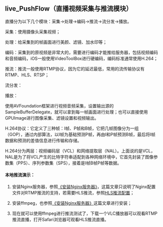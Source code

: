 ## live_PushFlow（直播视频采集与推流模块）


直播分为以下几个模块：采集->处理->编码->推流->流分发->播放。

采集：使用摄像头采集视频；

处理：给采集到的帧画面进行美颜、滤镜、加水印等；

编码：采集到的原视频是非常大的，需要进行编码才能推给服务器，包括视频编码和音频编码，iOS一般使用VideoToolBox进行硬编码，编码标准通常使用H.264；

推流：推流一般使用RTMP协议，因为它的延迟最低，常用的流传输协议有RTMP、HLS、RTSP；

流分发：

播放：


使用AVFoundation框架进行视频音频采集，设置输出源的SampleBufferDelegate，就可以拿到每一帧画面进行处理；也可以直接使用GPUImage进行图像采集、滤镜设置和视频输出。

H.264协议：它定义了三种帧：I帧、P帧和B帧，它把几帧图像分为一组（GOP），通过内部算法，以I帧为基础预测P帧，再由I和P帧预测B帧，最后将I帧数据和预测的差值信息进行传输和存储。

H.264分为两层：视频编码层（VCL）和网络提取层（NAL）。上面说的是VCL，NAL是为了将VCL产生的比特字符串适配到各种网络环境中，它首先封装了图像参数集（PPS）、序列参数集（SPS），接着是I帧B帧P帧等数据。


#### 本地推流演示：
1. 安装Nginx服务器，参照[《安装Nginx服务器》](http://www.jianshu.com/p/53059be61546)，这篇文章只说明了Nginx配置文件对RTMP推流的支持，若需要HLS推流，参照[HLS推流配置](http://www.cnblogs.com/jys509/p/5653720.html)；

2. 安装ffmpeg，也参照[《安装Nginx服务器》](http://www.jianshu.com/p/53059be61546)这篇文章进行安装；

3. 现在就可以使用ffmpeg进行推流测试了，下载一个VLC播放器可以观看RTMP推流直播，打开Safari浏览器可观看HLS推流直播。
